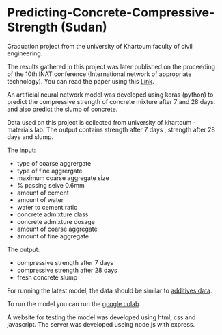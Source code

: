 # Predicting-Concrete-Compressive-Strength (Sudan)

Graduation project from the university of Khartoum faculty of civil engineering.

The results gathered in this project was later published on the proceeding of the 10th INAT conference (International network of appropriate technology). You can read the paper using this [Link](https://laitooo.vercel.app/files/10th_ICAT_file_23.docx).

An artificial neural network model was developed using keras (python) to predict the compressive strength of concrete mixture after 7 and 28 days. and also predict the slump of concrete.

Data used on this project is collected from university of khartoum - materials lab.
The output contains strength after 7 days , strength after 28 days and slump.

The input:
- type of coarse aggrergate
- type of fine aggrergate
- maximum coarse aggregate size
- % passing seive 0.6mm 
- amount of cement
- amount of water
- water to cement ratio
- concrete admixture class
- concrete admixture dosage
- amount of coarse aggregate
- amount of fine aggregate

The output:
- compressive strength after 7 days
- compressive strength after 28 days
- fresh concrete slump

For running the latest model, the data should be similar to [additives data](https://github.com/laitooo/Predicting-Concrete-Compressive-Strength/blob/main/data_files/additives2.xlsx).

To run the model you can run the [google colab](https://github.com/laitooo/Predicting-Concrete-Compressive-Strength/blob/main/ANN_Concrete.ipynb).

A website for testing the model was developed using html, css and javascript.
The server was developed useing node.js with express.
